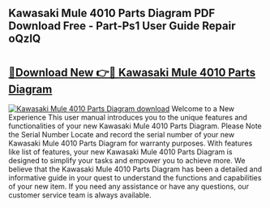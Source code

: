 ## Kawasaki Mule 4010 Parts Diagram PDF Download Free - Part-Ps1 User Guide Repair oQzIQ

# <h2><a href="http://dfjwar.blite.top/?on=Kawasaki+Mule+4010+Parts+Diagram">🔗Download New 👉🔴 Kawasaki Mule 4010 Parts Diagram</a></h2>

[![Kawasaki Mule 4010 Parts Diagram download](https://i.imgur.com/lujVjoI.png)](http://dfjwar.blite.top/?on=Kawasaki+Mule+4010+Parts+Diagram)
Welcome to a New Experience This user manual introduces you to the unique features and functionalities of your new Kawasaki Mule 4010 Parts Diagram. Please Note the Serial Number Locate and record the serial number of your new Kawasaki Mule 4010 Parts Diagram for warranty purposes. With features like list of features, your new Kawasaki Mule 4010 Parts Diagram is designed to simplify your tasks and empower you to achieve more. We believe that the Kawasaki Mule 4010 Parts Diagram has been a detailed and informative guide in your quest to understand the functions and capabilities of your new item. If you need any assistance or have any questions, our customer service team is always available.

